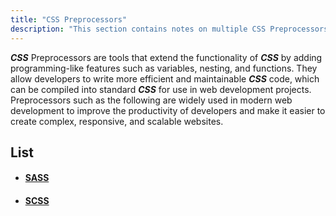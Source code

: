 ```yaml
---
title: "CSS Preprocessors"
description: "This section contains notes on multiple CSS Preprocessors."
---
```


***CSS*** Preprocessors are tools that extend the functionality of ***CSS*** by adding programming-like features such as variables, nesting, and functions. They allow developers to write more efficient and maintainable ***CSS*** code, which can be compiled into standard ***CSS*** for use in web development projects. Preprocessors such as the following are widely used in modern web development to improve the productivity of developers and make it easier to create complex, responsive, and scalable websites.

## List

- #### [SASS](./preprocessors/sass)
- #### [SCSS](./preprocessors/scss)
